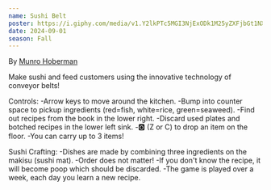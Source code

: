 ```yaml
---
name: Sushi Belt
poster: https://i.giphy.com/media/v1.Y2lkPTc5MGI3NjExODk1M25yZXFjbGt1NXpwM295MTcxOXlrOXBtbXF0eDVtMTJ0bzZ0ciZlcD12MV9pbnRlcm5hbF9naWZfYnlfaWQmY3Q9Zw/0vJ8MADPXuLsDPWWNV/giphy-downsized-large.gif
date: 2024-09-01
season: Fall
---
```


By [Munro Hoberman](https://munro.itch.io/)

Make sushi and feed customers using the innovative technology of conveyor belts!

Controls:
-Arrow keys to move around the kitchen.
-Bump into counter space to pickup ingredients (red=fish, white=rice, green=seaweed).
-Find out recipes from the book in the lower right.
-Discard used plates and botched recipes in the lower left sink.
-🅾️ (Z or C) to drop an item on the floor.
-You can carry up to 3 items!

Sushi Crafting:
-Dishes are made by combining three ingredients on the makisu (sushi mat).
-Order does not matter!
-If you don't know the recipe, it will become poop which should be discarded.
-The game is played over a week, each day you learn a new recipe.